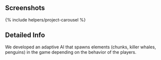 <!---
Grégoire Boiron <gregoire.boiron@gmail.com>
Copyright (c) 2018 Grégoire Boiron  All Rights Reserved.
--->

Screenshots
--------------------
{% include helpers/project-carousel %}

Detailed Info
--------------------
We developed an adaptive AI that spawns elements (chunks, killer whales, penguins) in the game depending on the behavior of the players.
